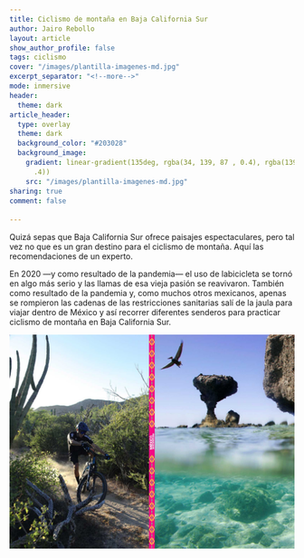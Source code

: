 ```yaml
---
title: Ciclismo de montaña en Baja California Sur
author: Jairo Rebollo
layout: article
show_author_profile: false
tags: ciclismo
cover: "/images/plantilla-imagenes-md.jpg"
excerpt_separator: "<!--more-->"
mode: inmersive
header:
  theme: dark
article_header:
  type: overlay
  theme: dark
  background_color: "#203028"
  background_image:
    gradient: linear-gradient(135deg, rgba(34, 139, 87 , 0.4), rgba(139, 34, 139,
      .4))
    src: "/images/plantilla-imagenes-md.jpg"
sharing: true
comment: false

---
```

Quizá sepas que Baja California Sur ofrece paisajes espectaculares, pero tal vez no que es un gran destino para el ciclismo de montaña. Aquí las recomendaciones de un experto.

En 2020 —y como resultado de la pandemia— el uso de labicicleta se tornó en algo más serio y las llamas de esa vieja pasión se reavivaron. También como resultado de la pandemia y, como muchos otros mexicanos, apenas se rompieron las cadenas de las restricciones sanitarias salí de la jaula para viajar dentro de México y así recorrer diferentes senderos para practicar ciclismo de montaña en Baja California Sur.

![](/images/plantilla-imagenes-md.jpg)